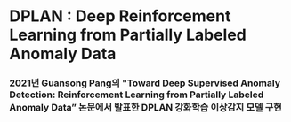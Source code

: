 #  DPLAN : Deep Reinforcement Learning from Partially Labeled Anomaly Data

### 2021년 Guansong Pang의 "Toward Deep Supervised Anomaly Detection: Reinforcement Learning from Partially Labeled Anomaly Data” 논문에서 발표한 DPLAN 강화학습 이상감지 모델 구현

